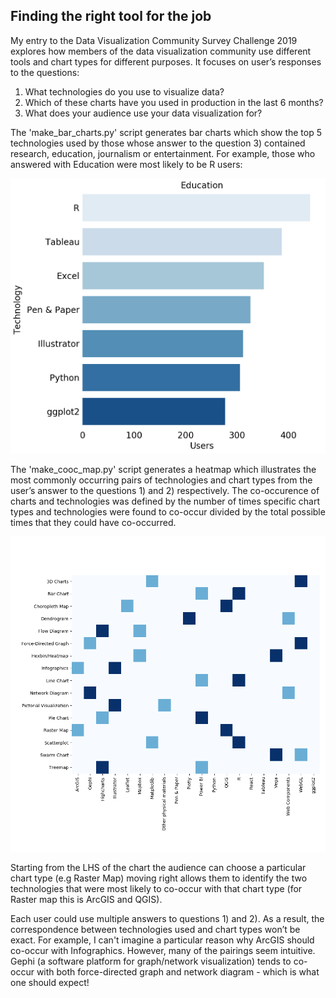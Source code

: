 ## Finding the right tool for the job

My entry to the Data Visualization Community Survey Challenge 2019 explores how members of the data visualization community use different tools and chart types for different purposes. It focuses on user’s responses to the questions:

1. What technologies do you use to visualize data?
2. Which of these charts have you used in production in the last 6 months? 
3. What does your audience use your data visualization for?

The 'make_bar_charts.py' script generates bar charts which show the top 5 technologies used by those whose answer to the question 3) contained research, education, journalism or entertainment. For example, those who answered with Education were most likely to be R users:

![](https://github.com/MGarrod1/DVSSC_19/blob/master/Figures/counts_Education_techs.png)

The 'make_cooc_map.py' script generates a heatmap which illustrates the most commonly occurring pairs of technologies and chart types from the user’s answer to the questions 1) and 2) respectively. The co-occurence of charts and technologies was defined by the number of times specific chart types and technologies were found to co-occur divided by the total possible times that they could have co-occurred.

![](https://github.com/MGarrod1/DVSSC_19/blob/master/Figures/finding_right_tool_heatmap.png)


Starting from the LHS of the chart the audience can choose a particular chart type (e.g Raster Map) moving right allows them to identify the two technologies that were most likely to co-occur with that chart type (for Raster map this is ArcGIS and QGIS). 

Each user could use multiple answers to questions 1) and 2). As a result, the correspondence between technologies used and chart types won’t be exact. For example,  I can't imagine a particular reason why ArcGIS should co-occur with Infographics. However, many of the pairings seem intuitive. Gephi (a software platform for graph/network visualization) tends to co-occur with both force-directed graph and network diagram - which is what one should expect!

